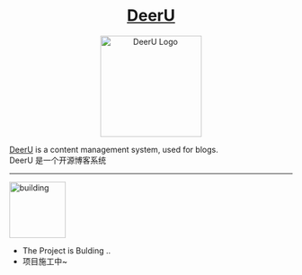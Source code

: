 <h1 align="center">
 <a href="https://github.com/gojuukaze/DeerU" title="DeerU">DeerU</a>
</h1>
<p align="center">
  <a href="https://github.com/gojuukaze/DeerU" title="DeerU">
  <img alt="DeerU Logo" src="https://github.com/gojuukaze/DeerU/blob/master/logo_black.png?raw=true" width="180">
  </a>
</p>

[DeerU](https://github.com/gojuukaze/DeerU) is a content management system, used for blogs.  
DeerU 是一个开源博客系统
___
<img alt="building" src="https://github.com/gojuukaze/DeerU/blob/master/building.png?raw=true" width="100">

* The Project is Bulding ..
* 项目施工中~
